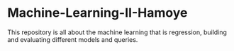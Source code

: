 # Machine-Learning-II-Hamoye
This repository is all about the machine learning that is regression, building and evaluating different models and queries. 
